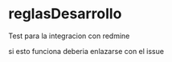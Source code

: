 # reglasDesarrollo
Test para la integracion con redmine

si esto funciona deberia enlazarse con el issue
